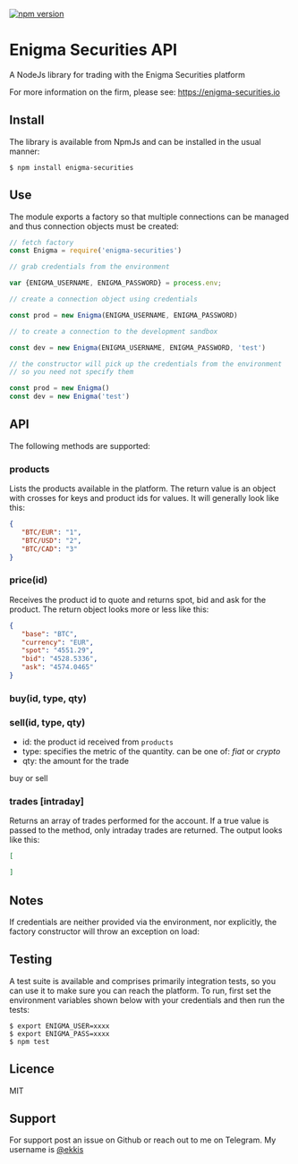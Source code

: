  [![npm version](https://badge.fury.io/js/enigma-securities.svg)](https://badge.fury.io/js/enigma-securities)

# Enigma Securities API

A NodeJs library for trading with the Enigma Securities platform

For more information on the firm, please see: https://enigma-securities.io

## Install

The library is available from NpmJs and can be installed in the usual manner:
```
$ npm install enigma-securities
```

## Use

The module exports a factory so that multiple connections can be managed and thus connection objects must be created:
```js
// fetch factory
const Enigma = require('enigma-securities')

// grab credentials from the environment

var {ENIGMA_USERNAME, ENIGMA_PASSWORD} = process.env;

// create a connection object using credentials

const prod = new Enigma(ENIGMA_USERNAME, ENIGMA_PASSWORD)

// to create a connection to the development sandbox

const dev = new Enigma(ENIGMA_USERNAME, ENIGMA_PASSWORD, 'test')

// the constructor will pick up the credentials from the environment
// so you need not specify them

const prod = new Enigma()
const dev = new Enigma('test')
```

## API

The following methods are supported:

### products

Lists the products available in the platform.  The return value is an object with crosses for keys
and product ids for values.  It will generally look like this:
```json
{
   "BTC/EUR": "1",
   "BTC/USD": "2",
   "BTC/CAD": "3"
}
```

### price(id)

Receives the product id to quote and returns spot, bid and ask for the product.  The return object
looks more or less like this:
```json
{
   "base": "BTC",
   "currency": "EUR",
   "spot": "4551.29",
   "bid": "4528.5336",
   "ask": "4574.0465" 
}
```

### buy(id, type, qty)
### sell(id, type, qty)
* id: the product id received from `products`
* type: specifies the metric of the quantity.  can be one of: *fiat* or *crypto*
* qty: the amount for the trade

buy or sell

### trades [intraday]

Returns an array of trades performed for the account.  If a true value is passed to the method,
only intraday trades are returned.  The output looks like this:
```json
[

]
```
## Notes

If credentials are neither provided via the environment, nor explicitly, the factory constructor
will throw an exception on load:

## Testing

A test suite is available and comprises primarily integration tests, so you can use it to make
sure you can reach the platform.  To run, first set the environment variables shown below with
your credentials and then run the tests:
```
$ export ENIGMA_USER=xxxx
$ export ENIGMA_PASS=xxxx
$ npm test
```

## Licence

MIT

## Support

For support post an issue on Github or reach out to me on Telegram. My username is [@ekkis](https://t.me/ekkis)
